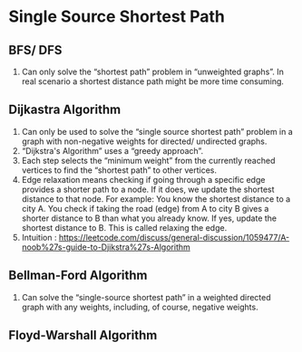 # Single Source Shortest Path

## BFS/ DFS

1. Can only solve the “shortest path” problem in “unweighted graphs”. In real scenario a shortest distance path might be more time consuming. 

## Dijkastra Algorithm

1. Can only be used to solve the “single source shortest path” problem in a graph with non-negative weights for directed/ undirected graphs.
2. “Dijkstra's Algorithm” uses a “greedy approach”.
3. Each step selects the “minimum weight” from the currently reached vertices to find the “shortest path” to other vertices.
4. Edge relaxation means checking if going through a specific edge provides a shorter path to a node. If it does, we update the shortest distance to that node. For example: You know the shortest distance to a city A. You check if taking the road (edge) from A to city B gives a shorter distance to B than what you already know. If yes, update the shortest distance to B. This is called relaxing the edge.
5. Intuition : https://leetcode.com/discuss/general-discussion/1059477/A-noob%27s-guide-to-Djikstra%27s-Algorithm

## Bellman-Ford Algorithm

1. Can solve the “single-source shortest path” in a weighted directed graph with any weights, including, of course, negative weights.

## Floyd-Warshall Algorithm
